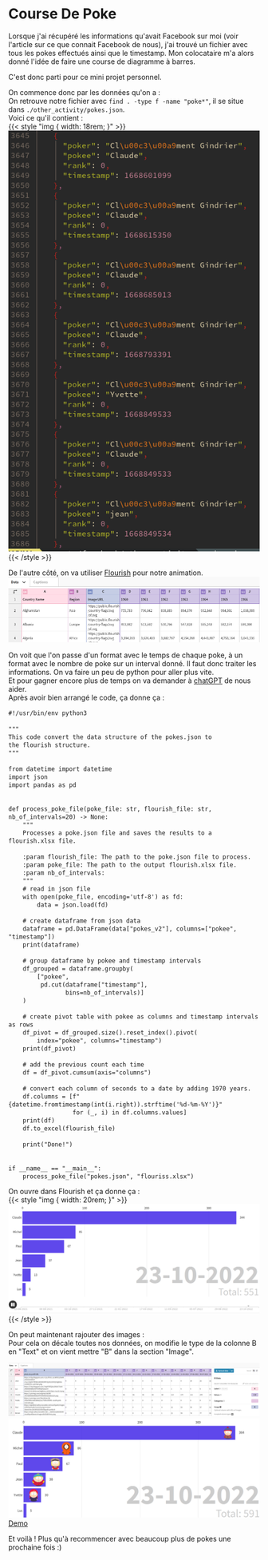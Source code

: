 # Course De Poke


<!--more-->

Lorsque j'ai récupéré les informations qu'avait Facebook sur moi (voir l'article sur ce que connait Facebook de nous), j'ai trouvé un fichier avec tous les pokes effectués ainsi que le timestamp. Mon colocataire m'a alors donné l'idée de faire une course de diagramme à barres.

C'est donc parti pour ce mini projet personnel.

On commence donc par les données qu'on a :  
On retrouve notre fichier avec `find . -type f -name "poke*"`, il se situe dans `./other_activity/pokes.json`.  
Voici ce qu'il contient :  
{{< style "img { width: 18rem; }" >}}
![Les pokes](donneesOriginals.png "Extrait du fichier poke de Facebook")
{{< /style >}}

De l'autre côté, on va utiliser [Flourish](https://flourish.studio/visualisations/bar-chart-race/) pour notre animation.  
![Format du fichier d'arrivé](dataFormatOutput.png "Format du fichier d'arrivé")

On voit que l'on passe d'un format avec le temps de chaque poke, à un format avec le nombre de poke sur un interval donné. Il faut donc traiter les informations. On va faire un peu de python pour aller plus vite.  
Et pour gagner encore plus de temps on va demander à [chatGPT](https://chat.openai.com/chat) de nous aider.  
Après avoir bien arrangé le code, ça donne ça :

```python3
#!/usr/bin/env python3

"""
This code convert the data structure of the pokes.json to
the flourish structure.
"""

from datetime import datetime
import json
import pandas as pd


def process_poke_file(poke_file: str, flourish_file: str, nb_of_intervals=20) -> None:
    """
    Processes a poke.json file and saves the results to a flourish.xlsx file.

    :param flourish_file: The path to the poke.json file to process.
    :param poke_file: The path to the output flourish.xlsx file.
    :param nb_of_intervals:
    """
    # read in json file
    with open(poke_file, encoding='utf-8') as fd:
        data = json.load(fd)

    # create dataframe from json data
    dataframe = pd.DataFrame(data["pokes_v2"], columns=["pokee", "timestamp"])
    print(dataframe)

    # group dataframe by pokee and timestamp intervals
    df_grouped = dataframe.groupby(
        ["pokee",
         pd.cut(dataframe["timestamp"],
                bins=nb_of_intervals)]
    )

    # create pivot table with pokee as columns and timestamp intervals as rows
    df_pivot = df_grouped.size().reset_index().pivot(
        index="pokee", columns="timestamp")
    print(df_pivot)

    # add the previous count each time
    df = df_pivot.cumsum(axis="columns")

    # convert each column of seconds to a date by adding 1970 years.
    df.columns = [f"{datetime.fromtimestamp(int(i.right)).strftime('%d-%m-%Y')}"
                  for (_, i) in df.columns.values]
    print(df)
    df.to_excel(flourish_file)

    print("Done!")


if __name__ == "__main__":
    process_poke_file("pokes.json", "flouriss.xlsx")

```

On ouvre dans Flourish et ça donne ça :  
{{< style "img { width: 20rem; }" >}}
![première version](flourish0.png " ")
{{< /style >}}

On peut maintenant rajouter des images :  
Pour cela on décale toutes nos données, on modifie le type de la colonne B en "Text" et on vient mettre "B" dans la section "Image".  

![Version finale](flourishEnd.png " ")
![Version finale](imageEnd.png " ")
[Demo](https://public.flourish.studio/visualisation/12135984/)

Et voilà ! Plus qu'à recommencer avec beaucoup plus de pokes une prochaine fois :)

